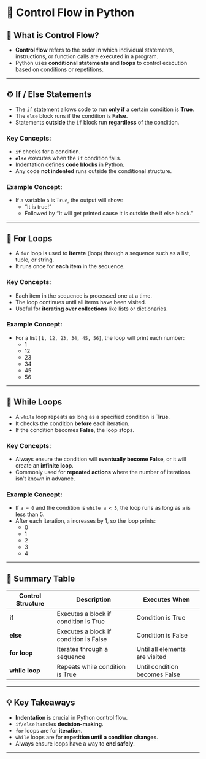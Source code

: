 # 🔁 Control Flow in Python

## 🔹 What is Control Flow?
- **Control flow** refers to the order in which individual statements, instructions, or function calls are executed in a program.  
- Python uses **conditional statements** and **loops** to control execution based on conditions or repetitions.

---

## ⚙️ If / Else Statements
- The `if` statement allows code to run **only if** a certain condition is **True**.  
- The `else` block runs if the condition is **False**.  
- Statements **outside** the `if` block run **regardless** of the condition.

### Key Concepts:
- **`if`** checks for a condition.  
- **`else`** executes when the `if` condition fails.  
- Indentation defines **code blocks** in Python.  
- Any code **not indented** runs outside the conditional structure.

### Example Concept:
- If a variable `a` is `True`, the output will show:
  - “It is true!”
  - Followed by “It will get printed cause it is outside the if else block.”

---

## 🔁 For Loops
- A `for` loop is used to **iterate** (loop) through a sequence such as a list, tuple, or string.  
- It runs once for **each item** in the sequence.

### Key Concepts:
- Each item in the sequence is processed one at a time.  
- The loop continues until all items have been visited.  
- Useful for **iterating over collections** like lists or dictionaries.

### Example Concept:
- For a list `[1, 12, 23, 34, 45, 56]`, the loop will print each number:
  - 1  
  - 12  
  - 23  
  - 34  
  - 45  
  - 56  

---

## 🔂 While Loops
- A `while` loop repeats as long as a specified condition is **True**.  
- It checks the condition **before** each iteration.  
- If the condition becomes **False**, the loop stops.

### Key Concepts:
- Always ensure the condition will **eventually become False**, or it will create an **infinite loop**.  
- Commonly used for **repeated actions** where the number of iterations isn’t known in advance.

### Example Concept:
- If `a = 0` and the condition is `while a < 5`, the loop runs as long as `a` is less than 5.  
- After each iteration, `a` increases by 1, so the loop prints:
  - 0  
  - 1  
  - 2  
  - 3  
  - 4  

---

## 🧠 Summary Table

| Control Structure | Description | Executes When |
|--------------------|--------------|----------------|
| **if** | Executes a block if condition is True | Condition is True |
| **else** | Executes a block if condition is False | Condition is False |
| **for loop** | Iterates through a sequence | Until all elements are visited |
| **while loop** | Repeats while condition is True | Until condition becomes False |

---

## 💡 Key Takeaways
- **Indentation** is crucial in Python control flow.  
- `if/else` handles **decision-making**.  
- `for` loops are for **iteration**.  
- `while` loops are for **repetition until a condition changes**.  
- Always ensure loops have a way to **end safely**.

---
